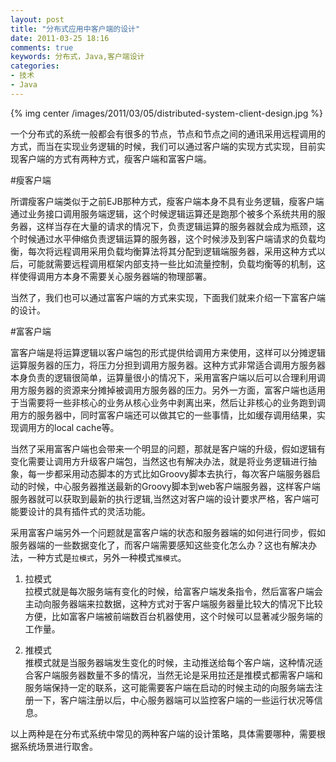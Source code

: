```yaml
---
layout: post
title: "分布式应用中客户端的设计"
date: 2011-03-25 18:16
comments: true
keywords: 分布式，Java,客户端设计
categories: 
- 技术
- Java
---
```

{% img center /images/2011/03/05/distributed-system-client-design.jpg %}

一个分布式的系统一般都会有很多的节点，节点和节点之间的通讯采用远程调用的方式，而当在实现业务逻辑的时候，我们可以通过客户端的实现方式实现，目前实现客户端的方式有两种方式，瘦客户端和富客户端。 

#瘦客户端

所谓瘦客户端类似于之前EJB那种方式，瘦客户端本身不具有业务逻辑，瘦客户端通过业务接口调用服务端逻辑，这个时候逻辑运算还是跑那个被多个系统共用的服务器，这样当存在大量的请求的情况下，负责逻辑运算的服务器就会成为瓶颈，这个时候通过水平伸缩负责逻辑运算的服务器，这个时候涉及到客户端请求的负载均衡，每次将远程调用采用负载均衡算法将其分配到逻辑端服务器，采用这种方式以后，可能就需要远程调用框架内部支持一些比如流量控制，负载均衡等的机制，这样使得调用方本身不需要关心服务器端的物理部署。  

当然了，我们也可以通过富客户端的方式来实现，下面我们就来介绍一下富客户端的设计。
<!-- more -->


#富客户端

富客户端是将运算逻辑以客户端包的形式提供给调用方来使用，这样可以分摊逻辑运算服务器的压力，将压力分担到调用方服务器。这种方式非常适合调用方服务器本身负责的逻辑很简单，运算量很小的情况下，采用富客户端以后可以合理利用调用方服务器的资源来分摊掉被调用方服务器的压力。另外一方面，富客户端也适用于当需要将一些非核心的业务从核心业务中剥离出来，然后让非核心的业务跑到调用方的服务器中，同时富客户端还可以做其它的一些事情，比如缓存调用结果，实现调用方的local cache等。

当然了采用富客户端也会带来一个明显的问题，那就是客户端的升级，假如逻辑有变化需要让调用方升级客户端包，当然这也有解决办法，就是将业务逻辑进行抽象，每一步都采用动态脚本的方式比如Groovy脚本去执行，每次客户端服务器启动的时候，中心服务器推送最新的Groovy脚本到web客户端服务器，这样客户端服务器就可以获取到最新的执行逻辑,当然这对客户端的设计要求严格，客户端可能要设计的具有插件式的灵活功能。

采用富客户端另外一个问题就是富客户端的状态和服务器端的如何进行同步，假如服务器端的一些数据变化了，而客户端需要感知这些变化怎么办？这也有解决办法，一种方式是`拉模式`，另外一种模式`推模式`。

1. 拉模式   
拉模式就是每次服务端有变化的时候，给富客户端发条指令，然后富客户端会主动向服务器端来拉数据，这种方式对于客户端服务器量比较大的情况下比较方便，比如富客户端被前端数百台机器使用，这个时候可以显著减少服务端的工作量。

2. 推模式  
推模式就是当服务器端发生变化的时候，主动推送给每个客户端，这种情况适合客户端服务器数量不多的情况，当然无论是采用拉还是推模式都需客户端和服务端保持一定的联系，这可能需要客户端在启动的时候主动的向服务端去注册一下，客户端注册以后，中心服务器端可以监控客户端的一些运行状况等信息。

以上两种是在分布式系统中常见的两种客户端的设计策略，具体需要哪种，需要根据系统场景进行取舍。